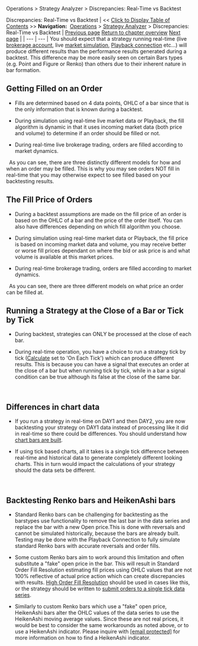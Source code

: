 ﻿
Operations > Strategy Analyzer > Discrepancies: Real-Time vs Backtest

Discrepancies: Real-Time vs Backtest
| << [Click to Display Table of Contents](discrepancies_real-time_vs_bac.md) >> **Navigation:**     [Operations](operations-1.md) > [Strategy Analyzer](strategy_analyzer-1.md) > Discrepancies: Real-Time vs Backtest | [Previous page](2d__3d_optimization_graphs-1.md) [Return to chapter overview](strategy_analyzer-1.md) [Next page](saving_strategy_parameter_temp-1.md) |
| --- | --- |
You should expect that a strategy running real-time (live [brokerage account](connecting-1.md), live [market simulation](simulation-1.md), [Playback connection](playback_connection-1.md) etc...) will produce different results than the performance results generated during a backtest. This difference may be more easily seen on certain Bars types (e.g. Point and Figure or Renko) than others due to their inherent nature in bar formation.
 
## Getting Filled on an Order
- Fills are determined based on 4 data points, OHLC of a bar since that is the only information that is known during a backtest. 

- During simulation using real-time live market data or Playback, the fill algorithm is dynamic in that it uses incoming market data (both price and volume) to determine if an order should be filled or not. 

- During real-time live brokerage trading, orders are filled according to market dynamics. 

 
As you can see, there are three distinctly different models for how and when an order may be filled. This is why you may see orders NOT fill in real-time that you may otherwise expect to see filled based on your backtesting results.
 
## The Fill Price of Orders
- During a backtest assumptions are made on the fill price of an order is based on the OHLC of a bar and the price of the order itself. You can also have differences depending on which fill algorithm you choose. 

- During simulation using real-time market data or Playback, the fill price is based on incoming market data and volume, you may receive better or worse fill prices dependant on where the bid or ask price is and what volume is available at this market prices. 

- During real-time brokerage trading, orders are filled according to market dynamics. 

 
As you can see, there are three different models on what price an order can be filled at.
 
## Running a Strategy at the Close of a Bar or Tick by Tick
- During backtest, strategies can ONLY be processed at the close of each bar. 

- During real-time operation, you have a choice to run a strategy tick by tick ([Calculate](running_a_ninjascript_strategy-1.md) set to 'On Each Tick') which can produce different results. This is because you can have a signal that executes an order at the close of a bar but when running tick by tick, while in a bar a signal condition can be true although its false at the close of the same bar. 

 
## Differences in chart data
- If you run a strategy in real-time on DAY1 and then DAY2, you are now backtesting your strategy on DAY1 data instead of processing like it did in real-time so there could be differences. You should understand how [chart bars are built](how_bars_are_built-1.md).

- If using tick based charts, all it takes is a single tick difference between real-time and historical data to generate completely different looking charts. This in turn would impact the calculations of your strategy should the data sets be different.

 
## Backtesting Renko bars and HeikenAshi bars
- Standard Renko bars can be challenging for backtesting as the barstypes use functionality to remove the last bar in the data series and replace the bar with a new Open price.This is done with reversals and cannot be simulated historically, because the bars are already built. Testing may be done with the Playback Connection to fully simulate standard Renko bars with accurate reversals and order fills.

- Some custom Renko bars aim to work around this limitation and often substitute a "fake" open price in the bar. This will result in Standard Order Fill Resolution estimating fill prices using OHLC values that are not 100% reflective of actual price action which can create discrepancies with results. [High Order Fill Resolution](understanding_historical_fill_-1.md) should be used in cases like this, or the strategy should be written to [submit orders to a single tick data series](backtesting_ninjascript_strate-1.md).

- Similarly to custom Renko bars which use a "fake" open price, HeikenAshi bars alter the OHLC values of the data series to use the HeikenAshi moving average values. Since these are not real prices, it would be best to consider the same workarounds as noted above, or to use a HeikenAshi indicator. Please inquire with [[email protected]](/cdn-cgi/l/email-protection#47372b26332128352a3432373728353307292e292d263335262322356924282a) for more information on how to find a HeikenAshi indicator.
